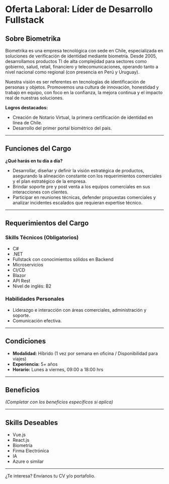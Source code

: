 # Oferta Laboral: Líder de Desarrollo Fullstack

## Sobre Biometrika

Biometrika es una empresa tecnológica con sede en Chile, especializada en soluciones de verificación de identidad mediante biometría. Desde 2005, desarrollamos productos TI de alta complejidad para sectores como gobierno, salud, retail, financiero y telecomunicaciones, operando tanto a nivel nacional como regional (con presencia en Perú y Uruguay).

Nuestra visión es ser referentes en tecnologías de identificación de personas y objetos. Promovemos una cultura de innovación, honestidad y trabajo en equipo, con foco en la confianza, la mejora continua y el impacto real de nuestras soluciones.

**Logros destacados:**

- Creación de Notario Virtual, la primera certificación de identidad en línea de Chile.
- Desarrollo del primer portal biométrico del país.

---

## Funciones del Cargo

**¿Qué harás en tu día a día?**

- Desarrollar, diseñar y definir la visión estratégica de productos, asegurando la alineación constante con los requerimientos comerciales y el plan estratégico de la empresa.
- Brindar soporte pre y post venta a los equipos comerciales en sus interacciones con clientes.
- Participar en reuniones técnicas, defender propuestas comerciales y analizar incidentes escalados que requieran expertise técnico.

---

## Requerimientos del Cargo

### Skills Técnicos (Obligatorios)

- C#
- .NET
- Fullstack con conocimientos sólidos en Backend
- Microservicios
- CI/CD
- Blazor
- API Rest
- Nivel de inglés: B2

### Habilidades Personales

- Liderazgo e interacción con áreas comerciales, administración y soporte.
- Comunicación efectiva.

---

## Condiciones

- **Modalidad:** Híbrido (1 vez por semana en oficina / Disponibilidad para viajes)
- **Experiencia:** 5+ años
- **Horario:** Lunes a viernes, 09:00 a 18:00 hrs

---

## Beneficios

_(Completar con los beneficios específicos si aplica)_

---

## Skills Deseables

- Vue.js
- React.js
- Biometría
- Firma Electrónica
- IA
- Azure o similar

---

¿Te interesa? Envíanos tu CV y/o portafolio.
